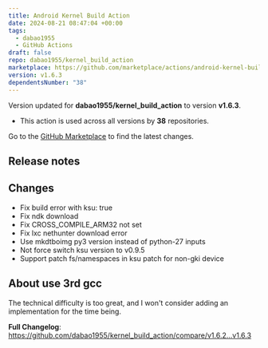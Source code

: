 ```yaml
---
title: Android Kernel Build Action
date: 2024-08-21 08:47:04 +00:00
tags:
  - dabao1955
  - GitHub Actions
draft: false
repo: dabao1955/kernel_build_action
marketplace: https://github.com/marketplace/actions/android-kernel-build-action
version: v1.6.3
dependentsNumber: "38"
---
```



Version updated for **dabao1955/kernel_build_action** to version **v1.6.3**.
- This action is used across all versions by **38** repositories.

Go to the [GitHub Marketplace](https://github.com/marketplace/actions/android-kernel-build-action) to find the latest changes.

## Release notes

## Changes
* Fix build error with ksu: true
* Fix ndk download
* Fix CROSS_COMPILE_ARM32 not set
* Fix lxc nethunter download error
* Use mkdtboimg py3 version instead of python-27 inputs
* Not force switch ksu version to v0.9.5
* Support patch fs/namespaces in ksu patch for non-gki device

## About use 3rd gcc
The technical difficulty is too great, and I won't consider adding an implementation for the time being.

**Full Changelog**: https://github.com/dabao1955/kernel_build_action/compare/v1.6.2...v1.6.3
